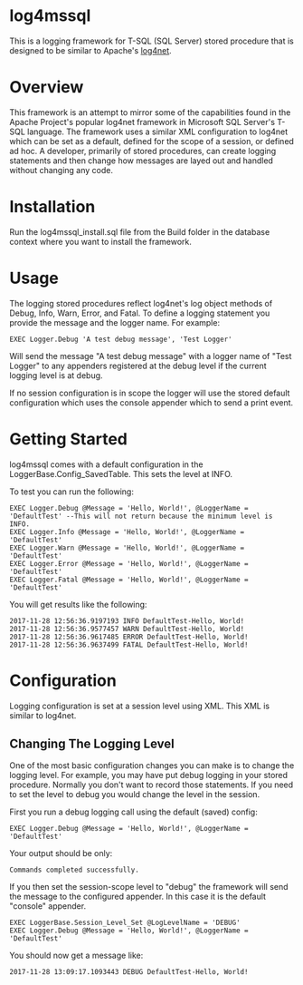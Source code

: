 # log4mssql
This is a logging framework for T-SQL (SQL Server) stored procedure that is designed to be similar to Apache's [log4net](https://logging.apache.org/log4net/).

# Overview
This framework is an attempt to mirror some of the capabilities found in the Apache Project's popular log4net framework in Microsoft SQL Server's T-SQL language. The framework uses a similar XML configuration to log4net which can be set as a default, defined for the scope of a session, or defined ad hoc. A developer, primarily of stored procedures, can create logging statements and then change how messages are layed out and handled without changing any code.

# Installation
Run the log4mssql_install.sql file from the Build folder in the database context where you want to install the framework.

# Usage
The logging stored procedures reflect log4net's log object methods of Debug, Info, Warn, Error, and Fatal. To define a logging statement you provide the message and the logger name. For example:
```
EXEC Logger.Debug 'A test debug message', 'Test Logger'
```
Will send the message "A test debug message" with a logger name of "Test Logger" to any appenders registered at the debug level if the current logging level is at debug.

If no session configuration is in scope the logger will use the stored default configuration which uses the console appender which to send a print event.

# Getting Started
log4mssql comes with a default configuration in the LoggerBase.Config_SavedTable. This sets the level at INFO.

To test you can run the following:
```
EXEC Logger.Debug @Message = 'Hello, World!', @LoggerName = 'DefaultTest' --This will not return because the minimum level is INFO.
EXEC Logger.Info @Message = 'Hello, World!', @LoggerName = 'DefaultTest'
EXEC Logger.Warn @Message = 'Hello, World!', @LoggerName = 'DefaultTest'
EXEC Logger.Error @Message = 'Hello, World!', @LoggerName = 'DefaultTest'
EXEC Logger.Fatal @Message = 'Hello, World!', @LoggerName = 'DefaultTest'
```

You will get results like the following:
```
2017-11-28 12:56:36.9197193 INFO DefaultTest-Hello, World!
2017-11-28 12:56:36.9577457 WARN DefaultTest-Hello, World!
2017-11-28 12:56:36.9617485 ERROR DefaultTest-Hello, World!
2017-11-28 12:56:36.9637499 FATAL DefaultTest-Hello, World!
```
# Configuration
Logging configuration is set at a session level using XML. This XML is similar to log4net.
## Changing The Logging Level
One of the most basic configuration changes you can make is to change the logging level. For example, you may have put debug logging in your stored procedure. Normally you don't want to record those statements. If you need to set the level to debug you would change the level in the session.

First you run a debug logging call using the default (saved) config:
```
EXEC Logger.Debug @Message = 'Hello, World!', @LoggerName = 'DefaultTest'
```
Your output should be only:
```
Commands completed successfully.
```
If you then set the session-scope level to "debug" the framework will send the message to the configured appender. In this case it is the default "console" appender.
```
EXEC LoggerBase.Session_Level_Set @LogLevelName = 'DEBUG'
EXEC Logger.Debug @Message = 'Hello, World!', @LoggerName = 'DefaultTest'
```
You should now get a message like:
```
2017-11-28 13:09:17.1093443 DEBUG DefaultTest-Hello, World!
```

